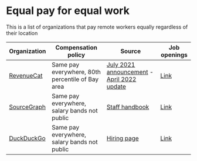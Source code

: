 # Equal pay for equal work
This is a list of organizations that pay remote workers equally regardless of their location

| Organization | Compensation policy | Source | Job openings |
| ------------ | ------------------ | ------- | -------- |
| [RevenueCat](https://www.revenuecat.com/) | Same pay everywhere, 80th percentile of Bay area | [July 2021 announcement](https://www.revenuecat.com/blog/the-case-for-location-independent-salaries) - [April 2022 update](https://revenuecat.notion.site/RevenueCat-Compensation-Philosophy-899394493c9b43789626c0aa46578b2a) | [Link](https://boards.greenhouse.io/revenuecat) |
| [SourceGraph](https://sourcegraph.com/search) | Same pay everywhere, salary bands not public | [Staff handbook](https://handbook.sourcegraph.com/benefits-pay-perks/pay-expenses/compensation/) | [Link](https://boards.greenhouse.io/sourcegraph91) |
| [DuckDuckGo](https://duckduckgo.com/) | Same pay everywhere, salary bands not public | [Hiring page](https://duckduckgo.com/hiring) | [Link](https://duckduckgo.com/hiring) |
